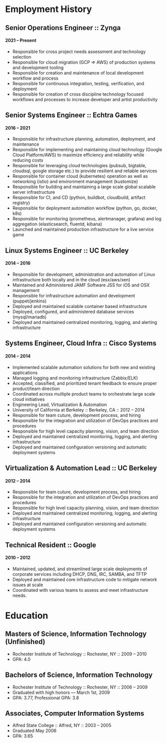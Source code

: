 # Employment History

## Senior Operations Engineer :: Zynga
#### 2021 – Present
- Responsible for cross project needs assessment and technology selection
- Responsible for cloud migration (GCP => AWS) of production systems and development tooling
- Responsible for creation and maintenance of local development workflow and process
- Responsible for continuous integration, testing, verification, and deployment
- Responsible for creation of cross discipline technology focused workflows and processes to increase developer and artist productivity

## Senior Systems Engineer :: Echtra Games
#### 2016 – 2021
- Responsible for infrastructure planning, automation, deployment, and maintenance
- Responsible for implementing and maintaining cloud technology (Google Cloud Platform/AWS) to maximize efficiency and reliability while reducing costs
- Responsible for leveraging cloud technologies (pubsub, bigtable, cloudsql, google storage etc.) to provide resilient and reliable services
- Responsible for container cloud (kubernetes) operation as well as networking (istio) and environment management (kustomize)
- Responsible for building and maintaining a large scale global scalable server infrastructure
- Responsible for  CI, and CD (python, buildbot, cloudbuild, artifact registry)
- Responsible for deployment automation workflow (python, go, docker, k8s)
- Responsible for monitoring (prometheus, alertmanager, grafana) and log aggregation (elasticsearch, fluentd, kibana)
- Launched and maintained production infrastructure for a live service game

## Linux Systems Engineer :: UC Berkeley
#### 2014 – 2016
- Responsible for development, administration and automation of Linux infrastructure both locally and in the cloud (esx/aws/xen)
- Maintained and Administered JAMF Software JSS for iOS and OSX management
- Responsible for infrastructure automation and development (puppet/jenkins)
- Deployed and maintained scalable container based infrastructure
- Deployed, configured, and administered database services (mysql/mariadb)
- Deployed and maintained centralized monitoring, logging, and alerting infrastructure

## Systems Engineer, Cloud Infra :: Cisco Systems
#### 2014 – 2014
- Implemented scalable automation solutions for both new and existing applications
- Managed logging and monitoring infrastructure (Zabbix/ELK)
- Accepted, classified, and prioritized tenant feedback to ensure proper product/team direction
- Coordinated across multiple product teams to orchestrate large scale cloud initiatives
- Engineering Lead, Virtualization & Automation
- University of California at Berkeley :: Berkeley, CA :: 2012 – 2014
- Responsible for team cuture, development process, and hiring
- Responsible for the integration and utilization of DevOps practices and procedures
- Responsible for high level capacity planning, vision, and team direction
- Deployed and maintained centralized monitoring, logging, and alerting infrastructure
- Deployed and maintained configuration versioning and automatic deployment systems

## Virtualization & Automation Lead :: UC Berkeley 
#### 2012 – 2014
- Responsible for team cuture, development process, and hiring
- Responsible for the integration and utilization of DevOps practices and procedures
- Responsible for high level capacity planning, vision, and team direction
- Deployed and maintained centralized monitoring, logging, and alerting infrastructure
- Deployed and maintained configuration versioning and automatic deployment systems

## Technical Resident :: Google 
#### 2010 – 2012
- Maintained, updated, and streamlined large scale deployments of corporate services including DHCP, DNS, IRC, SAMBA, and TFTP
- Deployed and maintained core infrastructure code to mitigate network issues at scale
- Coordinated with various teams to assess and meet infrastructure needs.


# Education
## Masters of Science, Information Technology (Unfinished)
- Rochester Institute of Technology :: Rochester, NY :: 2009 – 2010
- GPA: 4.0

## Bachelors of Science, Information Technology
- Rochester Institute of Technology :: Rochester, NY ::  2006 – 2009
- Graduated with high honors — March 1st, 2009
- GPA: 3.77, Professional GPA: 3.8

## Associates, Computer Information Systems
- Alfred State College :: Alfred, NY ::  2003 – 2005
- Graduated May 2006
- GPA: 3.65
